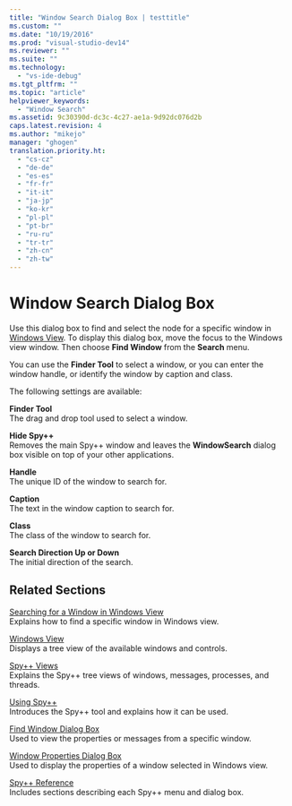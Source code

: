 ```yaml
---
title: "Window Search Dialog Box | testtitle"
ms.custom: ""
ms.date: "10/19/2016"
ms.prod: "visual-studio-dev14"
ms.reviewer: ""
ms.suite: ""
ms.technology: 
  - "vs-ide-debug"
ms.tgt_pltfrm: ""
ms.topic: "article"
helpviewer_keywords: 
  - "Window Search"
ms.assetid: 9c30390d-dc3c-4c27-ae1a-9d92dc076d2b
caps.latest.revision: 4
ms.author: "mikejo"
manager: "ghogen"
translation.priority.ht: 
  - "cs-cz"
  - "de-de"
  - "es-es"
  - "fr-fr"
  - "it-it"
  - "ja-jp"
  - "ko-kr"
  - "pl-pl"
  - "pt-br"
  - "ru-ru"
  - "tr-tr"
  - "zh-cn"
  - "zh-tw"
---
```

# Window Search Dialog Box
Use this dialog box to find and select the node for a specific window in [Windows View](../debugger/windows-view.md). To display this dialog box, move the focus to the Windows view window. Then choose **Find Window** from the **Search** menu.  
  
 You can use the **Finder Tool** to select a window, or you can enter the window handle, or identify the window by caption and class.  
  
 The following settings are available:  
  
 **Finder Tool**  
 The drag and drop tool used to select a window.  
  
 **Hide Spy++**  
 Removes the main Spy++ window and leaves the **WindowSearch** dialog box visible on top of your other applications.  
  
 **Handle**  
 The unique ID of the window to search for.  
  
 **Caption**  
 The text in the window caption to search for.  
  
 **Class**  
 The class of the window to search for.  
  
 **Search Direction Up or Down**  
 The initial direction of the search.  
  
## Related Sections  
 [Searching for a Window in Windows View](../debugger/how-to--search-for-a-window-in-windows-view.md)  
 Explains how to find a specific window in Windows view.  
  
 [Windows View](../debugger/windows-view.md)  
 Displays a tree view of the available windows and controls.  
  
 [Spy++ Views](../debugger/spy---views.md)  
 Explains the Spy++ tree views of windows, messages, processes, and threads.  
  
 [Using Spy++](../debugger/using-spy--.md)  
 Introduces the Spy++ tool and explains how it can be used.  
  
 [Find Window Dialog Box](../debugger/find-window-dialog-box.md)  
 Used to view the properties or messages from a specific window.  
  
 [Window Properties Dialog Box](../debugger/window-properties-dialog-box.md)  
 Used to display the properties of a window selected in Windows view.  
  
 [Spy++ Reference](../debugger/spy---reference.md)  
 Includes sections describing each Spy++ menu and dialog box.